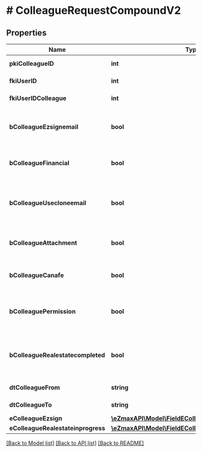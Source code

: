 # # ColleagueRequestCompoundV2

## Properties

Name | Type | Description | Notes
------------ | ------------- | ------------- | -------------
**pkiColleagueID** | **int** | The unique ID of the Colleague | [optional]
**fkiUserID** | **int** | The unique ID of the User |
**fkiUserIDColleague** | **int** | The unique ID of the User |
**bColleagueEzsignemail** | **bool** | Whether the email can be used by the cloning user in Ezsign |
**bColleagueFinancial** | **bool** | Whether the cloning user has access to the financial |
**bColleagueUsecloneemail** | **bool** | Whether the cloning user has access to the cloned user email to send communications |
**bColleagueAttachment** | **bool** | Whether the cloning user has access to the attachment |
**bColleagueCanafe** | **bool** | Whether the cloning user has access to canafe |
**bColleaguePermission** | **bool** | Whether the cloning user copies the permission of the cloned user |
**bColleagueRealestatecompleted** | **bool** | Whether if the cloning user has access to the completed folders in real estate |
**dtColleagueFrom** | **string** | The from of the Colleague | [optional]
**dtColleagueTo** | **string** | The to of the Colleague | [optional]
**eColleagueEzsign** | [**\eZmaxAPI\Model\FieldEColleagueEzsign**](FieldEColleagueEzsign.md) |  |
**eColleagueRealestateinprogress** | [**\eZmaxAPI\Model\FieldEColleagueRealestateinprogess**](FieldEColleagueRealestateinprogess.md) |  |

[[Back to Model list]](../../README.md#models) [[Back to API list]](../../README.md#endpoints) [[Back to README]](../../README.md)
